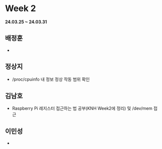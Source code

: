 # Week 2
**24.03.25 ~ 24.03.31**
   
## 배정훈   
*   
## 정상지   
*   /proc/cpuinfo 내 정보 정상 작동 범위 확인   
## 김남호   
*   Raspberry Pi 레지스터 접근하는 법 공부(KNH Week2에 정리) 및 /dev/mem 접근  
## 이민성   
*    
